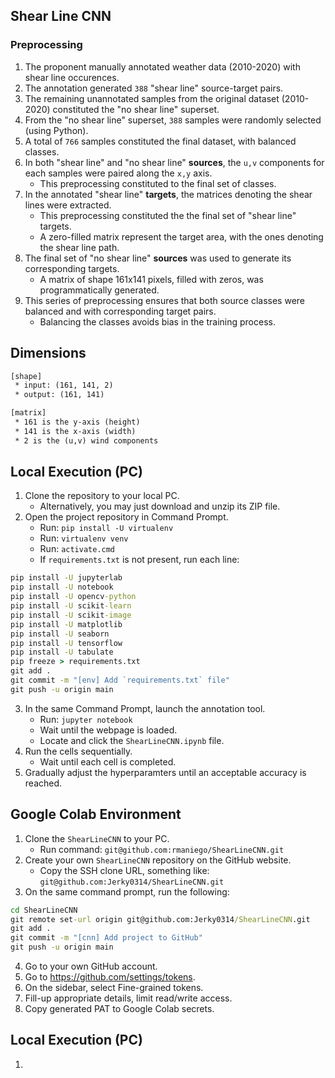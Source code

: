 ## Shear Line CNN

### Preprocessing
1. The proponent manually annotated weather data (2010-2020) with shear line occurences.
2. The annotation generated `388` "shear line" source-target pairs.
3. The remaining unannotated samples from the original dataset (2010-2020) constituted the "no shear line" superset.
4. From the "no shear line" superset, `388` samples were randomly selected (using Python).
5. A total of `766` samples constituted the final dataset, with balanced classes.
6. In both "shear line" and "no shear line" **sources**, the `u,v` components for each samples were paired along the `x,y` axis.
	- This preprocessing constituted to the final set of classes.
7. In the annotated "shear line" **targets**, the matrices denoting the shear lines were extracted.
	- This preprocessing constituted the the final set of "shear line" targets.
	- A zero-filled matrix represent the target area, with the ones denoting the shear line path.
8. The final set of "no shear line" **sources** was used to generate its corresponding targets.
	- A matrix of shape 161x141 pixels, filled with zeros, was programmatically generated.
9. This series of preprocessing ensures that both source classes were balanced and with corresponding target pairs.
	- Balancing the classes avoids bias in the training process.

## Dimensions

```txt
[shape]
 * input: (161, 141, 2)
 * output: (161, 141)

[matrix]
 * 161 is the y-axis (height)
 * 141 is the x-axis (width)
 * 2 is the (u,v) wind components
```

## Local Execution (PC)
1. Clone the repository to your local PC.  
	- Alternatively, you may just download and unzip its ZIP file.  
2. Open the project repository in Command Prompt.  
	- Run: `pip install -U virtualenv`  
	- Run: `virtualenv venv`  
	- Run: `activate.cmd`   
    - If `requirements.txt` is not present, run each line:
```cmd
pip install -U jupyterlab
pip install -U notebook
pip install -U opencv-python 
pip install -U scikit-learn
pip install -U scikit-image
pip install -U matplotlib
pip install -U seaborn
pip install -U tensorflow
pip install -U tabulate
pip freeze > requirements.txt
git add .
git commit -m "[env] Add `requirements.txt` file"
git push -u origin main
```  
3. In the same Command Prompt, launch the annotation tool.  
	- Run: `jupyter notebook`  
	- Wait until the webpage is loaded.  
	- Locate and click the `ShearLineCNN.ipynb` file.
4. Run the cells sequentially.
	- Wait until each cell is completed.
5. Gradually adjust the hyperparamters until an acceptable accuracy is reached.

## Google Colab Environment
1. Clone the `ShearLineCNN` to your PC.
	- Run command: `git@github.com:rmaniego/ShearLineCNN.git`
2. Create your own `ShearLineCNN` repository on the GitHub website.
	- Copy the SSH clone URL, something like: `git@github.com:Jerky0314/ShearLineCNN.git`
3. On the same command prompt, run the following:
```cmd
cd ShearLineCNN
git remote set-url origin git@github.com:Jerky0314/ShearLineCNN.git
git add .
git commit -m "[cnn] Add project to GitHub"
git push -u origin main
```
4. Go to your own GitHub account.
5. Go to https://github.com/settings/tokens.
6. On the sidebar, select Fine-grained tokens.
7. Fill-up appropriate details, limit read/write access.
8. Copy generated PAT to Google Colab secrets.

## Local Execution (PC)  

1. 